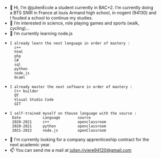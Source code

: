 - 👋 Hi, I’m @julienEcole a student currently in BAC+2.
  I'm currently doing a BTS SNIR in France at louis Armand high school, in nogent (94130) and I fouded a school to continue my studies.
- 👀 I’m interested in science, role playing games and sports (walk, cycling)...
- 🌱 I’m currently learning node.js
-     I already learn the next language in order of mastery :
        c++     
        html    
        php
        C#
        sql
        python
        node.js
        Ocaml
-     I already master the next software in order of mastery :
        C++ builder           
        QT                    
        Visual Studio Code    
        GIT                   
 -     I self-trained myself on thouse language with the source : 
        Date          Language        source
        2020-2021     c++             openclassroom
        2020-2021     python          openclassroom
        2021-2022     node.js         openClassroom
        
- 💞️ I'm currently looking for a company apprenticeship contract for the next academic year.
- 📫 You can send me a mail at julien.riviere94120@gmail.com

<!---
julienEcole/julienEcole is a ✨ special ✨ repository because its `README.md` (this file) appears on your GitHub profile.
You can click the Preview link to take a look at your changes.
--->
